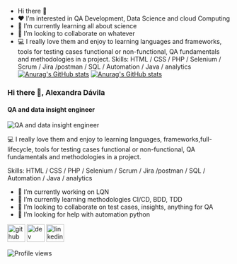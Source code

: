-  Hi there 👋
- ❤ I’m interested in QA Development, Data Science and cloud Computing
- 🌱 I’m currently learning all about science
- 💞️ I’m looking to collaborate on whatever
- 💻 I  really love them and enjoy to learning languages and frameworks, tools for testing cases functional or non-functional, QA fundamentals and methodologies in a project.
Skills:  HTML / CSS / PHP / Selenium / Scrum / Jira /postman / SQL / Automation / Java / analytics 
[![Anurag's GitHub stats](https://github-readme-stats.vercel.app/api?username=Axadavila)](https://github.com/anuraghazra/github-readme-stats)
[![Anurag's GitHub stats](https://github-readme-stats.vercel.app/api?username=Alexa900)](https://github.com/anuraghazra/github-readme-stats)

### Hi there 👋, Alexandra Dávila
#### QA and data insight engineer
![QA and data insight engineer](https://www.linkedin.com/in/diana-davila-20000139/)

💻 I really love them and enjoy to learning languages, frameworks,full-lifecycle, tools for testing cases functional or non-functional, QA fundamentals and methodologies in a project.

Skills:  HTML / CSS / PHP / Selenium / Scrum / Jira /postman / SQL / Automation / Java / analytics 

- 🔭 I’m currently working on LQN 
- 🌱 I’m currently learning methodologies CI/CD, BDD, TDD 
- 👯 I’m looking to collaborate on test cases, insights, anything for QA 
- 🤔 I’m looking for help with automation python 


[<img src='https://cdn.jsdelivr.net/npm/simple-icons@3.0.1/icons/github.svg' alt='github' height='40'>](https://github.com/axadavila)  [<img src='https://cdn.jsdelivr.net/npm/simple-icons@3.0.1/icons/dev-dot-to.svg' alt='dev' height='40'>](https://dev.to/axadavila)  [<img src='https://cdn.jsdelivr.net/npm/simple-icons@3.0.1/icons/linkedin.svg' alt='linkedin' height='40'>](https://www.linkedin.com/in/diana-davila-20000139/)  

![Profile views](https://gpvc.arturio.dev/axadavila)  
